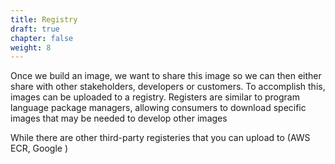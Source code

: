 ```yaml
---
title: Registry
draft: true
chapter: false
weight: 8
---
```


Once we build an image, we want to share this image so we can then either share with other stakeholders, developers or customers. To accomplish this, images can be uploaded to a registry. Registers are similar to program language package managers, allowing consumers to download specific images that may be needed to develop other images

While there are other third-party registeries that you can upload to (AWS ECR, Google )
